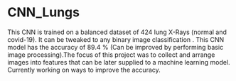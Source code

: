 # CNN_Lungs
This CNN is trained on a balanced dataset of 424 lung X-Rays (normal and covid-19).  It can be tweaked to any binary image classification . This CNN model has the accuracy of  89.4 % (Can be improved by performing basic image processing).The focus of this project was to collect and arrange images into features that can be later supplied to a machine learning model. Currently working on ways to improve the  accuracy.
